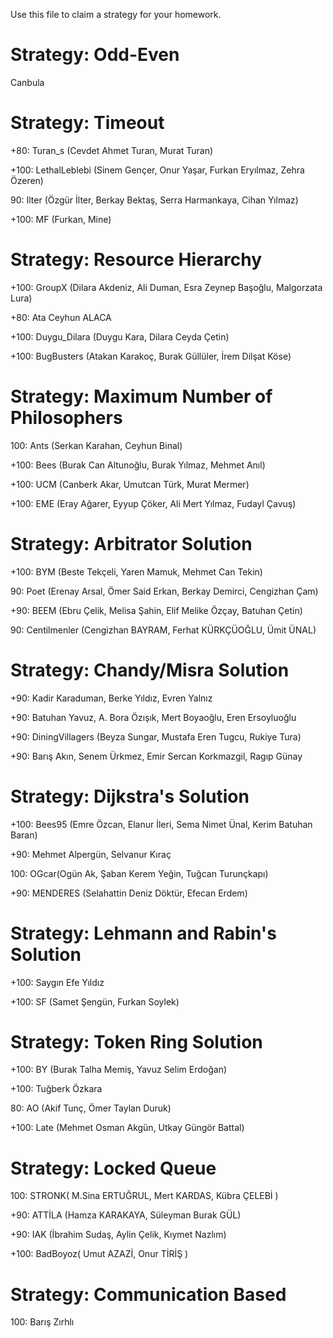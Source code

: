 Use this file to claim a strategy for your homework.

# Strategy: Odd-Even
Canbula

# Strategy: Timeout
+80: Turan_s (Cevdet Ahmet Turan, Murat Turan)

+100: LethalLeblebi (Sinem Gençer, Onur Yaşar, Furkan Eryılmaz, Zehra Özeren)

90: Ilter (Özgür İlter, Berkay Bektaş, Serra Harmankaya, Cihan Yılmaz)

+100: MF (Furkan, Mine)

# Strategy: Resource Hierarchy
+100: GroupX (Dilara Akdeniz, Ali Duman, Esra Zeynep Başoğlu, Malgorzata Lura)

+80: Ata Ceyhun ALACA

+100: Duygu_Dilara (Duygu Kara, Dilara Ceyda Çetin)

+100: BugBusters (Atakan Karakoç, Burak Güllüler, İrem Dilşat Köse)

# Strategy: Maximum Number of Philosophers
100: Ants (Serkan Karahan, Ceyhun Binal) 

+100: Bees (Burak Can Altunoğlu, Burak Yılmaz, Mehmet Anıl)

+100: UCM (Canberk Akar, Umutcan Türk, Murat Mermer)

+100: EME (Eray Ağarer, Eyyup Çöker, Ali Mert Yılmaz, Fudayl Çavuş)

# Strategy: Arbitrator Solution
+100: BYM (Beste Tekçeli, Yaren Mamuk, Mehmet Can Tekin)

90: Poet (Erenay Arsal, Ömer Said Erkan, Berkay Demirci, Cengizhan Çam)

+90: BEEM (Ebru Çelik, Melisa Şahin, Elif Melike Özçay, Batuhan Çetin)

90: Centilmenler (Cengizhan BAYRAM, Ferhat KÜRKÇÜOĞLU, Ümit ÜNAL)

# Strategy: Chandy/Misra Solution
+90: Kadir Karaduman, Berke Yıldız, Evren Yalnız

+90: Batuhan Yavuz, A. Bora Özışık, Mert Boyaoğlu, Eren Ersoyluoğlu

+90: DiningVillagers (Beyza Sungar, Mustafa Eren Tugcu, Rukiye Tura)

+90: Barış Akın, Senem Ürkmez, Emir Sercan Korkmazgil, Ragıp Günay

# Strategy: Dijkstra's Solution
+100: Bees95 (Emre Özcan, Elanur İleri, Sema Nimet Ünal, Kerim Batuhan Baran)

+90: Mehmet Alpergün, Selvanur Kıraç

100: OGcar(Ogün Ak, Şaban Kerem Yeğin, Tuğcan Turunçkapı)

+90: MENDERES (Selahattin Deniz Döktür, Efecan Erdem)

# Strategy: Lehmann and Rabin's Solution
+100: Saygın Efe Yıldız

+100: SF (Samet Şengün, Furkan Soylek)

# Strategy: Token Ring Solution
+100: BY (Burak Talha Memiş, Yavuz Selim Erdoğan)

+100: Tuğberk Özkara

80: AO (Akif Tunç, Ömer Taylan Duruk)

+100: Late (Mehmet Osman Akgün, Utkay Güngör Battal)

# Strategy: Locked Queue
100: STRONK( M.Sina ERTUĞRUL, Mert KARDAS, Kübra ÇELEBİ )

+90: ATTİLA (Hamza KARAKAYA, Süleyman Burak GÜL)

+90: IAK (İbrahim Sudaş, Aylin Çelik, Kıymet Nazlım)

+100: BadBoyoz( Umut AZAZİ, Onur TİRİŞ )

# Strategy: Communication Based
100: Barış Zırhlı
